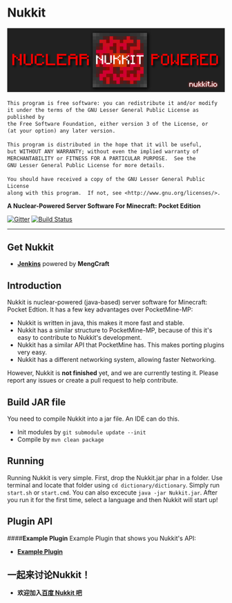 Nukkit
===================
![nukkit](https://github.com/MagicDroidX/Nukkit/raw/master/images/banner.png)

	This program is free software: you can redistribute it and/or modify
	it under the terms of the GNU Lesser General Public License as published by
	the Free Software Foundation, either version 3 of the License, or
	(at your option) any later version.

	This program is distributed in the hope that it will be useful,
	but WITHOUT ANY WARRANTY; without even the implied warranty of
	MERCHANTABILITY or FITNESS FOR A PARTICULAR PURPOSE.  See the
	GNU Lesser General Public License for more details.

	You should have received a copy of the GNU Lesser General Public License
	along with this program.  If not, see <http://www.gnu.org/licenses/>.


__A Nuclear-Powered Server Software For Minecraft: Pocket Edition__

[![Gitter](https://badges.gitter.im/Join%20Chat.svg)](https://gitter.im/Nukkit/Nukkit)
[![Build Status](https://travis-ci.org/Nukkit/Nukkit.svg)](https://travis-ci.org/Nukkit/Nukkit)

-------------

Get Nukkit
-------------
* __[Jenkins](http://ci.mengcraft.com:8080/job/nukkit/)__ powered by **MengCraft**


Introduction
-------------
Nukkit is nuclear-powered (java-based) server software for Minecraft: Pocket Edtion.
It has a few key advantages over PocketMine-MP:

* Nukkit is written in java, this makes it more fast and stable.
* Nukkit has a similar structure to PocketMine-MP, because of this it's easy to contribute to Nukkit's development.
* Nukkit has a similar API that PocketMine has. This makes porting plugins very easy.
* Nukkit has a different networking system, allowing faster Networking.

However, Nukkit is **not finished** yet, and we are currently testing it.
Please report any issues or create a pull request to help contribute.

Build JAR file
-------------
You need to compile Nukkit into a jar file. An IDE can do this.
- Init modules by `git submodule update --init`
- Compile by `mvn clean package`

Running
-------------
Running Nukkit is very simple.
First, drop the Nukkit.jar phar in a folder.
Use terminal and locate that folder using `cd dictionary/dictionary`.
Simply run `start.sh` or `start.cmd`. You can also excecute `java -jar Nukkit.jar`.
After you run it for the first time, select a language and then Nukkit will start up!

Plugin API
-------------
####**Example Plugin**
Example Plugin that shows you Nukkit's API:

* __[Example Plugin](http://github.com/Nukkit/ExamplePlugin)__

一起来讨论Nukkit！
-------------
* __欢迎加入[百度 Nukkit 吧](http://tieba.baidu.com/f?kw=nukkit)__
